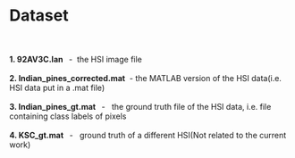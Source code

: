# Dataset
<br><br>
**1. 92AV3C.lan &nbsp;** - &nbsp;the HSI image file<br><br>
**2. Indian_pines_corrected.mat** &nbsp;-&nbsp;the MATLAB version of the HSI data(i.e. HSI data put in a .mat file)<br><br>
**3. Indian_pines_gt.mat &nbsp;** - &nbsp; the ground truth file of the HSI data, i.e. file containing class labels of pixels<br><br>
**4. KSC_gt.mat  &nbsp;**  - &nbsp; ground truth of a different HSI(Not related to the current work)
